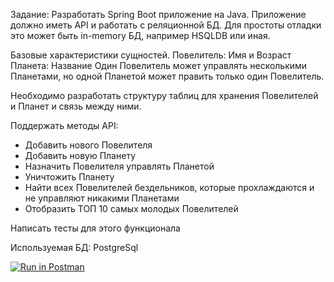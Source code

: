 Задание:
Разработать Spring Boot приложение на Java.
Приложение должно иметь API и работать с реляционной БД.
Для простоты отладки это может быть in-memory БД, например HSQLDB или иная.

Базовые характеристики сущностей.
Повелитель: Имя и Возраст
Планета: Название
Один Повелитель может управлять несколькими Планетами,
но одной Планетой может править только один Повелитель.

Необходимо разработать структуру таблиц для хранения Повелителей и Планет и связь между ними.

Поддержать методы API:
- Добавить нового Повелителя
- Добавить новую Планету
- Назначить Повелителя управлять Планетой
- Уничтожить Планету
- Найти всех Повелителей бездельников, которые прохлаждаются и не управляют никакими Планетами
- Отобразить ТОП 10 самых молодых Повелителей

Написать тесты для этого функционала

Используемая БД: PostgreSql 

[![Run in Postman](https://run.pstmn.io/button.svg)](https://god.gw.postman.com/run-collection/17746524-76d30b44-5fe9-4718-a5c4-e2c94a2d626f?action=collection%2Ffork&collection-url=entityId%3D17746524-76d30b44-5fe9-4718-a5c4-e2c94a2d626f%26entityType%3Dcollection%26workspaceId%3D50dd167e-5c15-4358-9b16-94be44af88a1)

